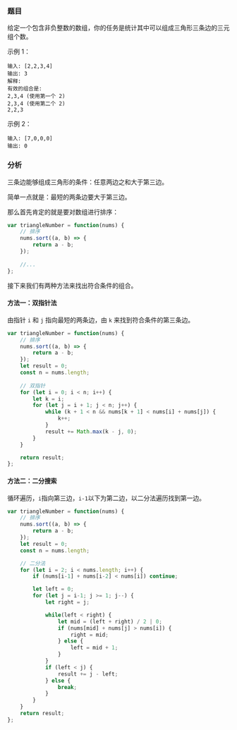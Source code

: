 ### 题目

给定一个包含非负整数的数组，你的任务是统计其中可以组成三角形三条边的三元组个数。

示例 1：

```
输入: [2,2,3,4]
输出: 3
解释:
有效的组合是: 
2,3,4 (使用第一个 2)
2,3,4 (使用第二个 2)
2,2,3
```

示例 2：

```
输入: [7,0,0,0]
输出: 0
```

### 分析

三条边能够组成三角形的条件：任意两边之和大于第三边。

简单一点就是：最短的两条边要大于第三边。

那么首先肯定的就是要对数组进行排序：

```js
var triangleNumber = function(nums) {
    // 排序
    nums.sort((a, b) => {
        return a - b;
    });
    
    //...
};
```

接下来我们有两种方法来找出符合条件的组合。

#### 方法一：双指针法

由指针 `i` 和 `j` 指向最短的两条边，由 `k` 来找到符合条件的第三条边。

```js
var triangleNumber = function(nums) {
    // 排序
    nums.sort((a, b) => {
        return a - b;
    });
    let result = 0;
    const n = nums.length;
    
    // 双指针
    for (let i = 0; i < n; i++) {
        let k = i;
        for (let j = i + 1; j < n; j++) {
            while (k + 1 < n && nums[k + 1] < nums[i] + nums[j]) {
                k++;
            }
            result += Math.max(k - j, 0);
        }
    }

    return result;
};
```

#### 方法二：二分搜索

循环遍历，`i`指向第三边，`i-1`以下为第二边，以二分法遍历找到第一边。

```js
var triangleNumber = function(nums) {
    // 排序
    nums.sort((a, b) => {
        return a - b;
    });
    let result = 0;
    const n = nums.length;

    // 二分法
    for (let i = 2; i < nums.length; i++) {
        if (nums[i-1] + nums[i-2] < nums[i]) continue;

        let left = 0;
        for (let j = i-1; j >= 1; j--) {
            let right = j;

            while(left < right) {
                let mid = (left + right) / 2 | 0;
                if (nums[mid] + nums[j] > nums[i]) {
                    right = mid;
                } else {
                    left = mid + 1;     
                }
            }
            if (left < j) {
                result += j - left;
            } else {
                break;
            }
        }
    }
    return result;
};
```